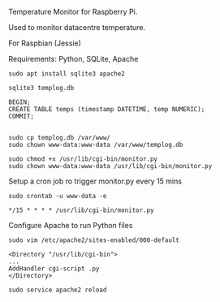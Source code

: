 Temperature Monitor for Raspberry Pi.

Used to monitor datacentre temperature.

For Raspbian (Jessie)

Requirements: Python, SQLite, Apache

    sudo apt install sqlite3 apache2

    sqlite3 templog.db

    BEGIN;
    CREATE TABLE temps (timestamp DATETIME, temp NUMERIC);
    COMMIT;


    sudo cp templog.db /var/www/
    sudo chown www-data:www-data /var/www/templog.db 

    sudo chmod +x /usr/lib/cgi-bin/monitor.py 
    sudo chown www-data:www-data /usr/lib/cgi-bin/monitor.py 

Setup a cron job ro trigger monitor.py every 15 mins

    sudo crontab -u www-data -e

    */15 * * * * /usr/lib/cgi-bin/monitor.py

Configure Apache to run Python files

    sudo vim /etc/apache2/sites-enabled/000-default

    <Directory "/usr/lib/cgi-bin">
    ...
    AddHandler cgi-script .py
    </Directory>

    sudo service apache2 reload
